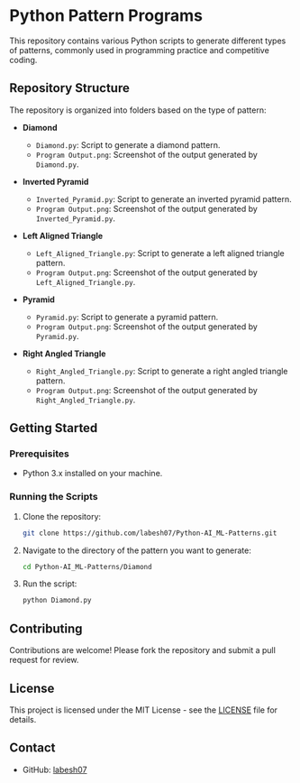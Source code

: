 # Python Pattern Programs

This repository contains various Python scripts to generate different types of patterns, commonly used in programming practice and competitive coding.

## Repository Structure

The repository is organized into folders based on the type of pattern:

- **Diamond**
  - `Diamond.py`: Script to generate a diamond pattern.
  - `Program Output.png`: Screenshot of the output generated by `Diamond.py`.

- **Inverted Pyramid**
  - `Inverted_Pyramid.py`: Script to generate an inverted pyramid pattern.
  - `Program Output.png`: Screenshot of the output generated by `Inverted_Pyramid.py`.

- **Left Aligned Triangle**
  - `Left_Aligned_Triangle.py`: Script to generate a left aligned triangle pattern.
  - `Program Output.png`: Screenshot of the output generated by `Left_Aligned_Triangle.py`.

- **Pyramid**
  - `Pyramid.py`: Script to generate a pyramid pattern.
  - `Program Output.png`: Screenshot of the output generated by `Pyramid.py`.

- **Right Angled Triangle**
  - `Right_Angled_Triangle.py`: Script to generate a right angled triangle pattern.
  - `Program Output.png`: Screenshot of the output generated by `Right_Angled_Triangle.py`.

## Getting Started

### Prerequisites

- Python 3.x installed on your machine.

### Running the Scripts

1. Clone the repository:
    ```bash
    git clone https://github.com/labesh07/Python-AI_ML-Patterns.git
    ```

2. Navigate to the directory of the pattern you want to generate:
    ```bash
    cd Python-AI_ML-Patterns/Diamond
    ```

3. Run the script:
    ```bash
    python Diamond.py
    ```

## Contributing

Contributions are welcome! Please fork the repository and submit a pull request for review.

## License

This project is licensed under the MIT License - see the [LICENSE](LICENSE) file for details.

## Contact

- GitHub: [labesh07](https://github.com/labesh07)

